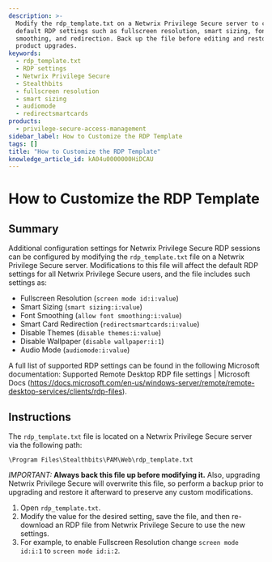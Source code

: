 ```yaml
---
description: >-
  Modify the rdp_template.txt on a Netwrix Privilege Secure server to change
  default RDP settings such as fullscreen resolution, smart sizing, font
  smoothing, and redirection. Back up the file before editing and restore after
  product upgrades.
keywords:
  - rdp_template.txt
  - RDP settings
  - Netwrix Privilege Secure
  - Stealthbits
  - fullscreen resolution
  - smart sizing
  - audiomode
  - redirectsmartcards
products:
  - privilege-secure-access-management
sidebar_label: How to Customize the RDP Template
tags: []
title: "How to Customize the RDP Template"
knowledge_article_id: kA04u0000000HiDCAU
---
```


# How to Customize the RDP Template

## Summary
Additional configuration settings for Netwrix Privilege Secure RDP sessions can be configured by modifying the `rdp_template.txt` file on a Netwrix Privilege Secure server. Modifications to this file will affect the default RDP settings for all Netwrix Privilege Secure users, and the file includes such settings as:

- Fullscreen Resolution (`screen mode id:i:value`)
- Smart Sizing (`smart sizing:i:value`)
- Font Smoothing (`allow font smoothing:i:value`)
- Smart Card Redirection (`redirectsmartcards:i:value`)
- Disable Themes (`disable themes:i:value`)
- Disable Wallpaper (`disable wallpaper:i:1`)
- Audio Mode (`audiomode:i:value`)

A full list of supported RDP settings can be found in the following Microsoft documentation: Supported Remote Desktop RDP file settings | Microsoft Docs (https://docs.microsoft.com/en-us/windows-server/remote/remote-desktop-services/clients/rdp-files).

## Instructions
The `rdp_template.txt` file is located on a Netwrix Privilege Secure server via the following path:

`\Program Files\Stealthbits\PAM\Web\rdp_template.txt`

*IMPORTANT:* **Always back this file up before modifying it.** Also, upgrading Netwrix Privilege Secure will overwrite this file, so perform a backup prior to upgrading and restore it afterward to preserve any custom modifications.

1. Open `rdp_template.txt`.
2. Modify the value for the desired setting, save the file, and then re-download an RDP file from Netwrix Privilege Secure to use the new settings.
3. For example, to enable Fullscreen Resolution change `screen mode id:i:1` to `screen mode id:i:2`.
